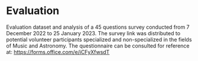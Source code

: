 # Evaluation
Evaluation dataset and analysis of a 45 questions survey conducted from 7 December 2022 to 25 January 2023. The survey link was distributed to potential volunteer participants specialized and non-specialized in the fields of Music and Astronomy. The questionnaire can be consulted for reference at: 
https://forms.office.com/e/iCFyXfwsdT
